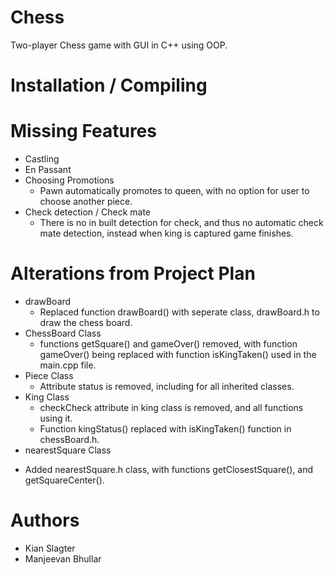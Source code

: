 # Chess
Two-player Chess game with GUI in C++ using OOP.

# Installation / Compiling


# Missing Features
* Castling
* En Passant
* Choosing Promotions
  - Pawn automatically promotes to queen, with no option for user to choose another piece.
* Check detection / Check mate
  - There is no in built detection for check, and thus no automatic check mate detection, instead when king is captured game finishes.


# Alterations from Project Plan
* drawBoard
  - Replaced function drawBoard() with seperate class, drawBoard.h to draw the chess board.
* ChessBoard Class
  - functions getSquare() and gameOver() removed, with function gameOver() being replaced with function isKingTaken() used in the main.cpp file.
* Piece Class
  - Attribute status is removed, including for all inherited classes.
* King Class
  - checkCheck attribute in king class is removed, and all functions using it.
  - Function kingStatus() replaced with isKingTaken() function in chessBoard.h.
 * nearestSquare Class
  - Added nearestSquare.h class, with functions getClosestSquare(), and getSquareCenter().

# Authors
* Kian Slagter
* Manjeevan Bhullar
